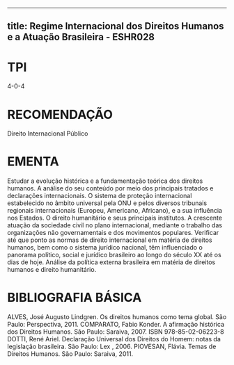 
---
title: Regime Internacional dos Direitos Humanos e a Atuação Brasileira - ESHR028 
---

# TPI

4-0-4

# RECOMENDAÇÃO

Direito Internacional Público

# EMENTA

Estudar a evolução histórica e a fundamentação teórica dos direitos humanos. A análise do seu conteúdo por meio dos principais tratados e declarações internacionais. O sistema de proteção internacional estabelecido no âmbito universal pela ONU e pelos diversos tribunais regionais internacionais (Europeu, Americano, Africano), e a sua influência nos Estados. O direito humanitário e seus principais institutos. A crescente atuação da sociedade civil no plano internacional, mediante o trabalho das organizações não governamentais e dos movimentos populares. Verificar até que ponto as normas de direito internacional em matéria de direitos humanos, bem como o sistema jurídico nacional, têm influenciado o panorama político, social e jurídico brasileiro ao longo do século XX até os dias de hoje. Análise da política externa brasileira em matéria de direitos humanos e direito humanitário.

# BIBLIOGRAFIA BÁSICA

ALVES, José Augusto Lindgren. Os direitos humanos como tema global. São Paulo: Perspectiva, 2011.
COMPARATO, Fabio Konder. A afirmação histórica dos Direitos Humanos. São Paulo: Saraiva, 2007. ISBN 978-85-02-06223-8
DOTTI, René Ariel. Declaração Universal dos Direitos do Homem: notas da legislação brasileira. São Paulo: Lex , 2006.
PIOVESAN, Flávia. Temas de Direitos Humanos. São Paulo: Saraiva, 2011.
        